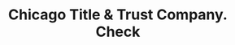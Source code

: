 ---
doi: 10.7916/D85X3N37
date_other: '1890'
date_other_textual: 1890-1899
form: printed ephemera
genre:
- Checks (bank checks)
name:
- Chicago Title & Trust Company
object_in_context_url: https://biggert.cul.columbia.edu/items/view/ave_biggert_01738
subject_hierarchical_geographic:
- Chicago, Illinois, United States
subject_name:
- Chicago Title & Trust Company
title: Chicago Title & Trust Company. Check
sort_title: Chicago Title & Trust Company. Check
call_number: ave_biggert_01738
coordinates:
- 41.83694444444445,-87.68472222222222
pid: ave_biggert_01738
identifiers: ave_biggert_01738
canvas_id: ldpd:396996
permalink: "/items/ave_biggert_01738/"
layout: iiif-image-page
---